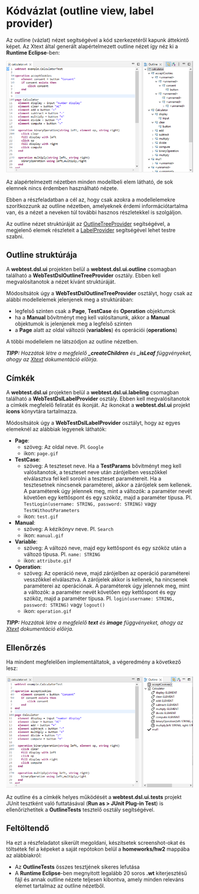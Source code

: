 # Kódvázlat (outline view, label provider)

Az outline (vázlat) nézet segítségével a kód szerkezetéről kapunk áttekintő képet. Az Xtext által generált alapértelmezett outline nézet így néz ki a **Runtime Eclipse**-ben:

![Outline-Initial](images/Outline-Initial.png)

Az alapértelmezett nézetben minden modellbeli elem látható, de sok elemnek nincs érdemben használható nézete.

Ebben a részfeladatban a cél az, hogy csak azokra a modellelemekre szorítkozzunk az outline nézetben, amelyeknek érdemi információtartalma van, és a nézet a neveken túl további hasznos részletekkel is szolgáljon.

Az outline nézet struktúráját az [OutlineTreeProvider](https://eclipse.dev/Xtext/documentation/310_eclipse_support.html#outline) segítségével, a megjelenő elemek részleteit a [LabelProvider](https://eclipse.dev/Xtext/documentation/310_eclipse_support.html#label-provider) segítségével lehet testre szabni.

## Outline struktúrája

A **webtest.dsl.ui** projekten belül a **webtest.dsl.ui.outline** csomagban található a **WebTestDslOutlineTreeProvider** osztály. Ebben kell megvalósítanotok a nézet kívánt struktúráját.

Módosítsátok úgy a **WebTestDslOutlineTreeProvider** osztályt, hogy csak az alábbi modellelemek jelenjenek meg a struktúrában:

* legfelső szinten csak a **Page**, **TestCase** és **Operation** objektumok
* ha a **Manual** bővítményt meg kell valósítanunk, akkor a **Manual** objektumok is jelenjenek meg a legfelső szinten
* a **Page** alatt az oldal változói (**variables**) és operációi (**operations**)

A többi modellelem ne látszódjon az outline nézetben.

***TIPP:** Hozzátok létre a megfelelő **_createChildren** és **_isLeaf** függvényeket, ahogy az [Xtext](https://eclipse.dev/Xtext/documentation/310_eclipse_support.html#outline) dokumentáció előírja.*

## Címkék

A **webtest.dsl.ui** projekten belül a **webtest.dsl.ui.labeling** csomagban található a **WebTestDslLabelProvider** osztály. Ebben kell megvalósítanotok a címkék megfelelő feliratát és ikonját. Az ikonokat a **webtest.dsl.ui** projekt **icons** könyvtára tartalmazza.

Módosítsátok úgy a **WebTestDslLabelProvider** osztályt, hogy az egyes elemeknél az alábbiak legyenek láthatók:

* **Page**:
  * szöveg: Az oldal neve. Pl. `Google`
  * ikon: `page.gif`
* **TestCase**:
  * szöveg: A teszteset neve. Ha a **TestParams** bővítményt meg kell valósítanotok, a teszteset neve után zárójelben vesszőkkel elválasztva fel kell sorolni a teszteset paramétereit. Ha a tesztesetnek nincsenek paraméterei, akkor a zárójelek sem kellenek. A paraméterek úgy jelennek meg, mint a változók: a paraméter nevét követően egy kettőspont és egy szóköz, majd a paraméter típusa. Pl. `TestLogin(username: STRING, password: STRING)` vagy `TestWithoutParameters`
  * ikon: `test.gif`
* **Manual**:
  * szöveg: A kézikönyv neve. Pl. `Search`
  * ikon: `manual.gif`
* **Variable**:
  * szöveg: A változó neve, majd egy kettőspont és egy szóköz után a változó típusa. Pl. `name: STRING`
  * ikon: `attribute.gif`
* **Operation**:
  * szöveg: Az operáció neve, majd zárójelben az operáció paraméterei vesszőkkel elválasztva. A zárójelek akkor is kellenek, ha nincsenek paraméterei az operációnak. A paraméterek úgy jelennek meg, mint a változók: a paraméter nevét követően egy kettőspont és egy szóköz, majd a paraméter típusa. Pl. `login(username: STRING, password: STRING)` vagy `logout()`
  * ikon: `operation.gif`

***TIPP:** Hozzátok létre a megfelelő **text** és **image** függvényeket, ahogy az [Xtext](https://eclipse.dev/Xtext/documentation/310_eclipse_support.html#label-provider) dokumentáció előírja.*

## Ellenőrzés

Ha mindent megfelelően implementáltatok, a végeredmény a következő lesz:

![Outline-Final](images/Outline-Final.png)

Az outline és a címkék helyes működését a **webtest.dsl.ui.tests** projekt JUnit tesztként való futtatásával (**Run as > JUnit Plug-in Test**) is ellenőrizhetitek a **OutlineTests** tesztelő osztály segítségével.

## Feltöltendő

Ha ezt a részfeladatot sikerült megoldani, készítsetek screenshot-okat és töltsétek fel a képeket a saját repótokon belül a **homeworks/hw2** mappába az alábbiakról:

* Az **OutlineTests** összes tesztjének sikeres lefutása
* A **Runtime Eclipse**-ben megnyitott legalább 20 soros **.wt** kiterjesztésű fájl és annak outline nézete teljesen kibontva, amely minden releváns elemet tartalmaz az outline nézetből.
